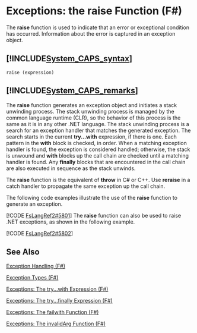 # Exceptions: the raise Function (F#)

The **raise** function is used to indicate that an error or exceptional condition has occurred. Information about the error is captured in an exception object.


## [!INCLUDE[System_CAPS_syntax](//System/Token/System_CAPS_syntax_md.md)]

```
raise (expression)
```

## [!INCLUDE[System_CAPS_remarks](//System/Token/System_CAPS_remarks_md.md)]
The **raise** function generates an exception object and initiates a stack unwinding process. The stack unwinding process is managed by the common language runtime (CLR), so the behavior of this process is the same as it is in any other .NET language. The stack unwinding process is a search for an exception handler that matches the generated exception. The search starts in the current **try...with** expression, if there is one. Each pattern in the **with** block is checked, in order. When a matching exception handler is found, the exception is considered handled; otherwise, the stack is unwound and **with** blocks up the call chain are checked until a matching handler is found. Any **finally** blocks that are encountered in the call chain are also executed in sequence as the stack unwinds.

The **raise** function is the equivalent of **throw** in C# or C++. Use **reraise** in a catch handler to propagate the same exception up the call chain.

The following code examples illustrate the use of the **raise** function to generate an exception.

[!CODE [FsLangRef2#5801](../CodeSnippet/VS_Snippets_Fsharp/fslangref2/FSharp/fs/raise.fs#5801)]
    The **raise** function can also be used to raise .NET exceptions, as shown in the following example.

[!CODE [FsLangRef2#5802](../CodeSnippet/VS_Snippets_Fsharp/fslangref2/FSharp/fs/raise.fs#5802)]
    
## See Also
[Exception Handling &#40;F&#35;&#41;](Exception+Handling+28%F%2329%.md)

[Exception Types &#40;F&#35;&#41;](Exception+Types+28%F%2329%.md)

[Exceptions: The try...with Expression &#40;F&#35;&#41;](Exceptions%3A+The+try...with+Expression+28%F%2329%.md)

[Exceptions: The try...finally Expression &#40;F&#35;&#41;](Exceptions%3A+The+try...finally+Expression+28%F%2329%.md)

[Exceptions: The failwith Function &#40;F&#35;&#41;](Exceptions%3A+The+failwith+Function+28%F%2329%.md)

[Exceptions: The invalidArg Function &#40;F&#35;&#41;](Exceptions%3A+The+invalidArg+Function+28%F%2329%.md)

